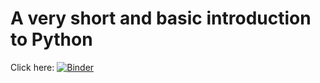 # A very short and basic introduction to Python
Click here: [![Binder](https://mybinder.org/badge.svg)](https://mybinder.org/repo/tvandersar/20_minutes_intro_to_Python/tree/index.pynb)
